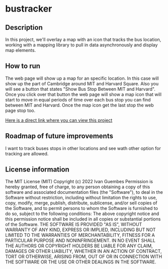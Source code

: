 # bustracker
## Description
In this project, we'll overlay a map with an icon that tracks the bus location, working with a mapping library to pull in data asynchronously and display map elements.
## How to run
The web page will show up a map for an specific location. In this case will show up the part of Cambridge around MIT and Harvard Square. Also you will see a button that states "Show Bus Stop Between MIT and Harvard". Once you click over that button the web page will show a map icon that will start to move in equal periods of time over each bus stop you can find between MIT and Harvard. Once the map icon get the last stop the web page stop too.

[Here is a direct link where you can view this project](https://iguembes.github.io/bustracker/)
## Roadmap of future improvements
I want to track buses stops in other locations and see wath other option for tracking are allowed.
## License information
The MIT License (MIT)
Copyright (c) 2022 Ivan Guembes
Permission is hereby granted, free of charge, to any person obtaining a copy of this software and associated documentation files (the "Software"), to deal in the Software without restriction, including without limitation the rights to use, copy, modify, merge, publish, distribute, sublicense, and/or sell copies of the Software, and to permit persons to whom the Software is furnished to do so, subject to the following conditions:
The above copyright notice and this permission notice shall be included in all copies or substantial portions of the Software.
THE SOFTWARE IS PROVIDED "AS IS", WITHOUT WARRANTY OF ANY KIND, EXPRESS OR IMPLIED, INCLUDING BUT NOT LIMITED TO THE WARRANTIES OF MERCHANTABILITY, FITNESS FOR A PARTICULAR PURPOSE AND NONINFRINGEMENT. IN NO EVENT SHALL THE AUTHORS OR COPYRIGHT HOLDERS BE LIABLE FOR ANY CLAIM, DAMAGES OR OTHER LIABILITY, WHETHER IN AN ACTION OF CONTRACT, TORT OR OTHERWISE, ARISING FROM, OUT OF OR IN CONNECTION WITH THE SOFTWARE OR THE USE OR OTHER DEALINGS IN THE SOFTWARE.
